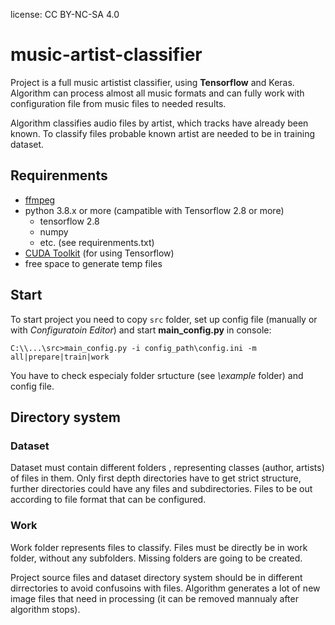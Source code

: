 license: CC BY-NC-SA 4.0

# music-artist-classifier
Project is a full music artistist classifier, using **Tensorflow** and Keras. Algorithm can process almost all music formats and can fully work with configuration file from music files to needed results. 

Algorithm classifies audio files by artist, which tracks have already been known. To classify files probable known artist are needed to be in training dataset.


## Requirenments
- [ffmpeg](https://ffmpeg.org/ "Official site")
- python 3.8.x or more (campatible with Tensorflow 2.8 or more)
	- tensorflow 2.8
	- numpy
	- etc. (see requirenments.txt)
- [CUDA Toolkit](https://developer.nvidia.com/cuda-toolkit) (for using Tensorflow)
- free space to generate temp files
## Start

To start project you need to copy ```src``` folder, set up config file (manually or with *Configuratoin Editor*) and start **main_config.py** in console:
```
C:\\...\src>main_config.py -i config_path\config.ini -m all|prepare|train|work
```
You have to check especialy folder srtucture (see *\example* folder) and config file. 

## Directory system
### Dataset
Dataset must contain different folders , representing classes (author, artists) of files in them. Only first depth directories have to get strict structure, further directories could have any files and subdirectories. Files to be out according to file format that can be configured.
### Work 
Work folder represents files to classify. Files must be directly be in work folder, without any subfolders.
Missing folders are going to be created. 

Project source files and dataset directory system should be in different dirrectories to avoid confusoins with files. Algorithm generates a lot of new image files that need in processing (it can be removed mannualy after algorithm stops).


